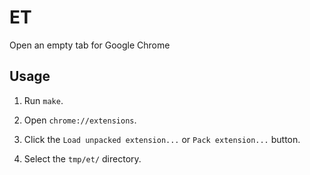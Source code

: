 # ET

Open an empty tab for Google Chrome

## Usage

1. Run `make`.

1. Open `chrome://extensions`.

1. Click the `Load unpacked extension...` or `Pack extension...` button.

1. Select the `tmp/et/` directory.
